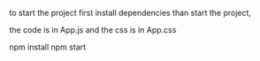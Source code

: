 to start the project first install dependencies 
than start the project,

the code is in App.js and the css is in App.css

npm install
npm start